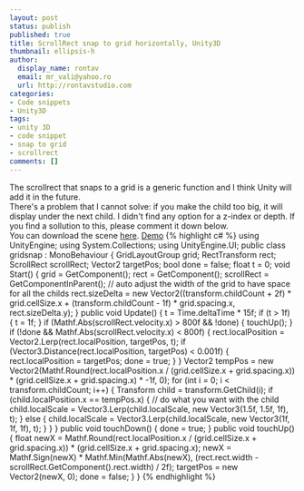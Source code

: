 ```yaml
---
layout: post
status: publish
published: true
title: ScrollRect snap to grid horizontally, Unity3D
thumbnail: ellipsis-h
author:
  display_name: rontav
  email: mr_vali@yahoo.ro
  url: http://rontavstudio.com
categories:
- Code snippets
- Unity3D
tags:
- unity 3D
- code snippet
- snap to grid
- scrollrect
comments: []
---
```

The scrollrect that snaps to a grid is a generic function and I think Unity will add it in the future.<br>
There's a problem that I cannot solve: if you make the child too big, it will display under the next child. I didn't find any option for a z-index or depth. If you find a sollution to this, please comment it down below.<br>
You can download the scene <a href="http://adf.ly/1IF34R" target="_blank">here</a>.
<a href="http://adf.ly/1IF2aN" class="demoLink" target="_blank">Demo</a>
{% highlight c# %}
using UnityEngine;
using System.Collections;
using UnityEngine.UI;
public class gridsnap : MonoBehaviour {
    GridLayoutGroup grid;
    RectTransform rect;
    ScrollRect scrollRect;
    Vector2 targetPos;
    bool done = false;
    float t = 0;
    void Start() {
        grid = GetComponent<GridLayoutGroup>();
        rect = GetComponent<RectTransform>();
        scrollRect = GetComponentInParent<ScrollRect>();
        // auto adjust the width of the grid to have space for all the childs
        rect.sizeDelta = new Vector2((transform.childCount + 2f) * grid.cellSize.x + (transform.childCount - 1f) * grid.spacing.x, rect.sizeDelta.y);
    }
    public void Update() {
        t = Time.deltaTime * 15f;
        if (t > 1f) {
            t = 1f;
        }
        if (Mathf.Abs(scrollRect.velocity.x) > 800f && !done) {
            touchUp();
        }
        if (!done && Mathf.Abs(scrollRect.velocity.x) < 800f) {
            rect.localPosition = Vector2.Lerp(rect.localPosition, targetPos, t);
            if (Vector3.Distance(rect.localPosition, targetPos) < 0.001f) {
                rect.localPosition = targetPos;
                done = true;
            }
        }
        Vector2 tempPos = new Vector2(Mathf.Round(rect.localPosition.x / (grid.cellSize.x + grid.spacing.x)) * (grid.cellSize.x + grid.spacing.x) * -1f, 0);
        for (int i = 0; i < transform.childCount; i++) {
            Transform child = transform.GetChild(i);
            if (child.localPosition.x == tempPos.x) {
                // do what you want with the child
                child.localScale = Vector3.Lerp(child.localScale, new Vector3(1.5f, 1.5f, 1f), t);
            }
            else {
                child.localScale = Vector3.Lerp(child.localScale, new Vector3(1f, 1f, 1f), t);
            }
        }
    }
    public void touchDown() {
        done = true;
    }
    public void touchUp() {
        float newX = Mathf.Round(rect.localPosition.x / (grid.cellSize.x + grid.spacing.x)) * (grid.cellSize.x + grid.spacing.x);
        newX = Mathf.Sign(newX) * Mathf.Min(Mathf.Abs(newX), (rect.rect.width - scrollRect.GetComponent<RectTransform>().rect.width) / 2f);
        targetPos = new Vector2(newX, 0);
        done = false;
    }
}
{% endhighlight %}